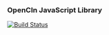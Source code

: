### OpenCIn JavaScript Library

[![Build Status](https://travis-ci.org/fmca/opencin.js.svg)](https://travis-ci.org/fmca/opencin.js)
